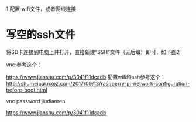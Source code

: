 ﻿﻿﻿﻿

1 配置 wifi文件，或者网线连接

#  写空的ssh文件

将SD卡连接到电脑上并打开，直接新建“SSH”文件（无后缀）即可，如下图2







vnc:参考这个：

https://www.jianshu.com/p/3041f11dcadb
配置wifi和ssh参考这个：
http://shumeipai.nxez.com/2017/09/13/raspberry-pi-network-configuration-before-boot.html



vnc password jiudianren


https://www.jianshu.com/p/3041f11dcadb
